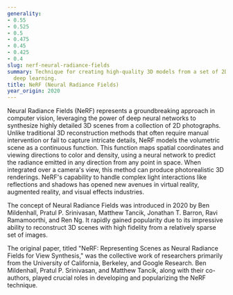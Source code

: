 ```yaml
---
generality:
- 0.55
- 0.525
- 0.5
- 0.475
- 0.45
- 0.425
- 0.4
slug: nerf-neural-radiance-fields
summary: Technique for creating high-quality 3D models from a set of 2D images using
  deep learning.
title: NeRF (Neural Radiance Fields)
year_origin: 2020
---
```


Neural Radiance Fields (NeRF) represents a groundbreaking approach in computer vision, leveraging the power of deep neural networks to synthesize highly detailed 3D scenes from a collection of 2D photographs. Unlike traditional 3D reconstruction methods that often require manual intervention or fail to capture intricate details, NeRF models the volumetric scene as a continuous function. This function maps spatial coordinates and viewing directions to color and density, using a neural network to predict the radiance emitted in any direction from any point in space. When integrated over a camera's view, this method can produce photorealistic 3D renderings. NeRF's capability to handle complex light interactions like reflections and shadows has opened new avenues in virtual reality, augmented reality, and visual effects industries.

The concept of Neural Radiance Fields was introduced in 2020 by Ben Mildenhall, Pratul P. Srinivasan, Matthew Tancik, Jonathan T. Barron, Ravi Ramamoorthi, and Ren Ng. It rapidly gained popularity due to its impressive ability to reconstruct 3D scenes with high fidelity from a relatively sparse set of images.

The original paper, titled "NeRF: Representing Scenes as Neural Radiance Fields for View Synthesis," was the collective work of researchers primarily from the University of California, Berkeley, and Google Research. Ben Mildenhall, Pratul P. Srinivasan, and Matthew Tancik, along with their co-authors, played crucial roles in developing and popularizing the NeRF technique.